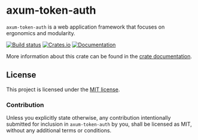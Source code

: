 # axum-token-auth

`axum-token-auth` is a web application framework that focuses on ergonomics and modularity.

[![Build status](https://github.com/strawlab/axum-token-auth/actions/workflows/CI.yml/badge.svg?branch=main)](https://github.com/strawlab/axum-token-auth/actions/workflows/CI.yml)
[![Crates.io](https://img.shields.io/crates/v/axum-token-auth)](https://crates.io/crates/axum-token-auth)
[![Documentation](https://docs.rs/axum-token-auth/badge.svg)](https://docs.rs/axum-token-auth)

More information about this crate can be found in the [crate documentation][docs].

## License

This project is licensed under the [MIT license][license].

### Contribution

Unless you explicitly state otherwise, any contribution intentionally submitted
for inclusion in `axum-token-auth` by you, shall be licensed as MIT, without any
additional terms or conditions.

[docs]: https://docs.rs/axum-token-auth
[license]: https://github.com/strawlab/axum-token-auth/blob/main/axum/LICENSE